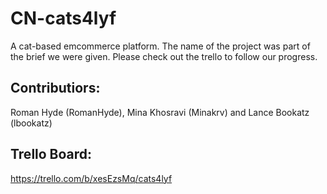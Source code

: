 ﻿# CN-cats4lyf

A cat-based emcommerce platform. The name of the project was part of the brief we were given.
Please check out the trello to follow our progress.
 
## Contributiors:
Roman Hyde (RomanHyde), Mina Khosravi (Minakrv) and Lance Bookatz (lbookatz)

## Trello Board: 
https://trello.com/b/xesEzsMq/cats4lyf
